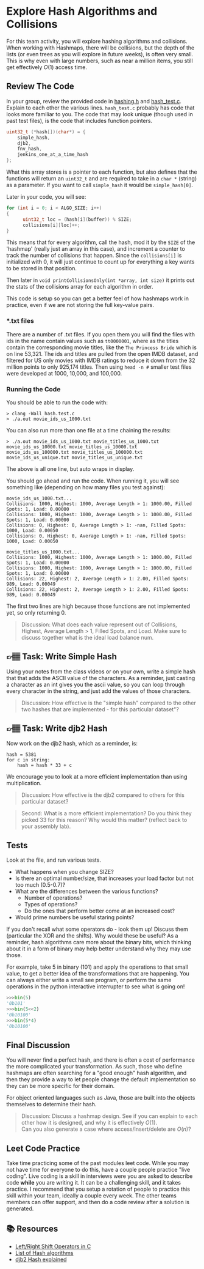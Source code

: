 # Explore Hash Algorithms and Collisions  

For this team activity, you will explore hashing algorithms and collisions. When working with Hashmaps,
there will be collisions, but the depth of the lists (or even trees as you will explore in future weeks),
is often very small. This is why even with large numbers, such as near a million items, you still get effectively
$O(1)$ access time. 

## Review The Code

In your group, review the provided code in [hashing.h](hashing.h) and [hash_test.c](hash_test.c). 
Explain to each other the various lines. `hash_test.c` probably has code that looks more familiar to you.
The code that may look unique (though used in past test files), is the code that includes function pointers.

```c
uint32_t (*hash[])(char*) = {
    simple_hash,
    djb2,
    fnv_hash,
    jenkins_one_at_a_time_hash    
};
```

What this array stores is a pointer to each function, but also defines that the functions will return an `uint32_t` and are 
required to take in a `char *` (string) as a parameter. If you want to call `simple_hash` it would be `simple_hash[0]`.

Later in your code, you will see:

```c
for (int i = 0; i < ALGO_SIZE; i++)
{
      uint32_t loc = (hash[i](buffer)) % SIZE;
      collisions[i][loc]++;
}
```
This means that for every algorithm, call the hash, mod it by the `SIZE` of the 'hashmap' (really just an array in this case), and increment a counter to track the number of collisions that happen. Since the `collisions[i]` is initialized with 0, it will just continue to count up for everything a key wants to be stored in that position. 

Then later in `void printCollisionsOnly(int *array, int size)` it prints out the stats of the collisions array for each algorithm in order. 

This code is setup so you can get a better feel of how hashmaps work in practice, even if we are not storing the full key-value pairs. 



### *.txt files
There are a number of .txt files. If you open them you will find the files with ids in the name contain values such as `tt0000001`, where as the titles contain the corresponding movie titles, like the `The Princess Bride` which is on line 53,321. The ids and titles are pulled from the open IMDB dataset, and filtered for US only movies with IMDB ratings to reduce it down from the 32 million points to only 925,174 titles. Then using `head -n #` smaller test files were developed at 1000, 10,000, and 100,000. 

### Running the Code
You should be able to run the code with:

```console
> clang -Wall hash.test.c 
> ./a.out movie_ids_us_1000.txt
```

You can also run more than one file at a time chaining the results:

```console
> ./a.out movie_ids_us_1000.txt movie_titles_us_1000.txt movie_ids_us_10000.txt movie_titles_us_10000.txt movie_ids_us_100000.txt movie_titles_us_100000.txt movie_ids_us_unique.txt movie_titles_us_unique.txt 
```
The above is all one line, but auto wraps in display. 

You should go ahead and run the code. When running it, you will see something like (depending on how many files you test against):

```text
movie_ids_us_1000.txt...
Collisions: 1000, Highest: 1000, Average Length > 1: 1000.00, Filled Spots: 1, Load: 0.00000
Collisions: 1000, Highest: 1000, Average Length > 1: 1000.00, Filled Spots: 1, Load: 0.00000
Collisions: 0, Highest: 0, Average Length > 1: -nan, Filled Spots: 1000, Load: 0.00050
Collisions: 0, Highest: 0, Average Length > 1: -nan, Filled Spots: 1000, Load: 0.00050

movie_titles_us_1000.txt...
Collisions: 1000, Highest: 1000, Average Length > 1: 1000.00, Filled Spots: 1, Load: 0.00000
Collisions: 1000, Highest: 1000, Average Length > 1: 1000.00, Filled Spots: 1, Load: 0.00000
Collisions: 22, Highest: 2, Average Length > 1: 2.00, Filled Spots: 989, Load: 0.00049
Collisions: 22, Highest: 2, Average Length > 1: 2.00, Filled Spots: 989, Load: 0.00049
```
The first two lines are high because those functions are not implemented yet, so only returning 0. 

> Discussion: What does each value represent out of Collisions, Highest, Average Length > 1, Filled Spots, and Load. Make sure to discuss together what is the ideal load balance num.


## 👉🏽 **Task**: Write Simple Hash

Using your notes from the class videos or on your own, write a simple hash that that adds the ASCII value of the characters. As a reminder, just casting a character as an int gives you the ascii value, so you can loop through every character in the string, and
just add the values of those characters.

> Discussion: How effective is the "simple hash" compared to the other
two hashes that are implemented - for this particular dataset"? 


## 👉🏽 **Task**: Write djb2 Hash

Now work on the djb2 hash, which as a reminder, is:

```text
hash = 5381
for c in string:
    hash = hash * 33 + c
```

We encourage you to look at a more efficient implementation than using multiplication. 

> Discussion: How effective is the djb2 compared to others for this particular dataset? 

> Second: What is a more efficient implementation? Do you think they picked 33 for this reason? 
> Why would this matter? (reflect back to your assembly lab). 

## Tests

Look at the file, and run various tests.

* What happens when you change SIZE?
* Is there an optimal number/size, that increases your load factor but not too much (0.5-0.7)?
* What are the differences between the various functions?
  * Number of operations?
  * Types of operations? 
  * Do the ones that perform better come at an increased cost?
* Would prime numbers be useful staring points?

If you don't recall what some operators do - look them up! Discuss them (particular the XOR and the shifts). Why would these be useful? 
As a reminder, hash algorithms care more about the binary bits, which thinking about it in a form of binary may help better understand why they may use those. 

For example, take 5 in binary (101) and apply the operations to that small value, to get a better idea of the transformations that are happening. You can always either write a small see program, or perform the same operations in the python interactive interrupter to see what is going on! 

```python
>>>bin(5)
'0b101'
>>>bin(5<<2) 
'0b10100'
>>>bin(5*4)
'0b10100'
```

## Final Discussion

You will never find a perfect hash, and there is often a cost of performance the more complicated your transformation. As such, those who define hashmaps are often searching for a "good enough" hash algorithm, and then they provide a way to let people change the default implementation so they can be more specific for their domain. 

For object oriented languages such as Java, those are built into the objects themselves to determine their hash. 

> Discussion: 
> Discuss a hashmap design. See if you can explain to each other how it is designed, and why it is effectively $O(1)$.  
> Can you also generate a case where access/insert/delete are $O(n)$?

## Leet Code Practice
Take time practicing some of the past modules leet code. While you may not have time for everyone to do this, have a couple people practice "live coding". Live coding is a skill in interviews were you are asked to describe code **while** you are writing it. It can be a challenging skill, and it takes practice. I recommend that you setup a rotation of people to practice this skill within your team, ideally a couple every week. The other teams members can offer support, and then do a code review after a solution is generated. 

## 📚 Resources
* [Left/Right Shift Operators in C](https://www.geeksforgeeks.org/left-shift-right-shift-operators-c-cpp/)
* [List of Hash algorithms](https://en.wikipedia.org/wiki/List_of_hash_functions#Non-cryptographic_hash_functions)
* [djb2 Hash explained](https://theartincode.stanis.me/008-djb2/)
